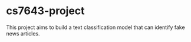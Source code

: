 # cs7643-project

This project aims to build a text classification model that can identify fake news articles.